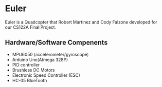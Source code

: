 # Euler 
Euler is a Quadcopter that Robert Martinez and Cody Falzone developed for our CS122A Final Project. 

## Hardware/Software Compenents
 * MPU6050 (accelerometer/gyroscope)
 * Arduino Uno(Atmega 328P)
 * PID controller
 * Brushless DC Motors
 * Electronic Speed Controller (ESC)
 * HC-05 BlueTooth 



